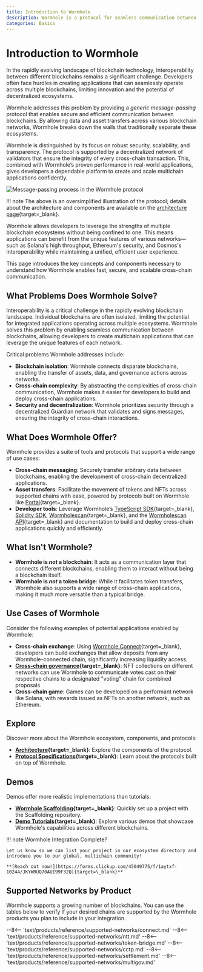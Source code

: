 ```yaml
---
title: Introduction to Wormhole
description: Wormhole is a protocol for seamless communication between blockchains, enabling cross-chain applications and integrations.
categories: Basics
---
```


# Introduction to Wormhole

In the rapidly evolving landscape of blockchain technology, interoperability between different blockchains remains a significant challenge. Developers often face hurdles in creating applications that can seamlessly operate across multiple blockchains, limiting innovation and the potential of decentralized ecosystems.

Wormhole addresses this problem by providing a _generic message-passing_ protocol that enables secure and efficient communication between blockchains. By allowing data and asset transfers across various blockchain networks, Wormhole breaks down the walls that traditionally separate these ecosystems.

Wormhole is distinguished by its focus on robust security, scalability, and transparency. The protocol is supported by a decentralized network of validators that ensure the integrity of every cross-chain transaction. This, combined with Wormhole’s proven performance in real-world applications, gives developers a dependable platform to create and scale multichain applications confidently.

![Message-passing process in the Wormhole protocol](/docs/images/protocol/introduction/introduction-1.webp)

!!! note
    The above is an oversimplified illustration of the protocol; details about the architecture and components are available on the [architecture page](/docs/protocol/architecture/){target=\_blank}.

Wormhole allows developers to leverage the strengths of multiple blockchain ecosystems without being confined to one. This means applications can benefit from the unique features of various networks—such as Solana's high throughput, Ethereum's security, and Cosmos's interoperability while maintaining a unified, efficient user experience.

This page introduces the key concepts and components necessary to understand how Wormhole enables fast, secure, and scalable cross-chain communication.

## What Problems Does Wormhole Solve?

Interoperability is a critical challenge in the rapidly evolving blockchain landscape. Individual blockchains are often isolated, limiting the potential for integrated applications operating across multiple ecosystems. Wormhole solves this problem by enabling seamless communication between blockchains, allowing developers to create multichain applications that can leverage the unique features of each network.

Critical problems Wormhole addresses include:

- **Blockchain isolation**: Wormhole connects disparate blockchains, enabling the transfer of assets, data, and governance actions across networks.
- **Cross-chain complexity**: By abstracting the complexities of cross-chain communication, Wormhole makes it easier for developers to build and deploy cross-chain applications.
- **Security and decentralization**: Wormhole prioritizes security through a decentralized Guardian network that validates and signs messages, ensuring the integrity of cross-chain interactions.

## What Does Wormhole Offer?

Wormhole provides a suite of tools and protocols that support a wide range of use cases:

- **Cross-chain messaging**: Securely transfer arbitrary data between blockchains, enabling the development of cross-chain decentralized applications.
- **Asset transfers**: Facilitate the movement of tokens and NFTs across supported chains with ease, powered by protocols built on Wormhole like [Portal](https://portalbridge.com/){target=\_blank}.
- **Developer tools**: Leverage Wormhole’s [TypeScript SDK](/docs/tools/typescript-sdk/get-started/){target=\_blank}, [Solidity SDK](/docs/tools/solidity-sdk/get-started/), [Wormholescan](https://wormholescan.io/){target=\_blank}, and the [Wormholescan API](https://wormholescan.io/#/developers/api-doc){target=\_blank} and documentation to build and deploy cross-chain applications quickly and efficiently.

## What Isn't Wormhole?

- **Wormhole is _not_ a blockchain**: It acts as a communication layer that connects different blockchains, enabling them to interact without being a blockchain itself.
- **Wormhole is _not_ a token bridge**: While it facilitates token transfers, Wormhole also supports a wide range of cross-chain applications, making it much more versatile than a typical bridge.

## Use Cases of Wormhole

Consider the following examples of potential applications enabled by Wormhole:

- **Cross-chain exchange**: Using [Wormhole Connect](/docs/products/connect/overview/){target=\_blank}, developers can build exchanges that allow deposits from any Wormhole-connected chain, significantly increasing liquidity access.
- **[Cross-chain governance](https://wormhole.com/blog/stake-for-governance-is-now-live-for-w-token-holders){target=\_blank}**: NFT collections on different networks can use Wormhole to communicate votes cast on their respective chains to a designated "voting" chain for combined proposals
- **Cross-chain game**: Games can be developed on a performant network like Solana, with rewards issued as NFTs on another network, such as Ethereum.

## Explore

Discover more about the Wormhole ecosystem, components, and protocols:

- **[Architecture](/docs/protocol/architecture/){target=\_blank}**: Explore the components of the protocol.
- **[Protocol Specifications](https://github.com/wormhole-foundation/wormhole/tree/main/whitepapers){target=\_blank}**: Learn about the protocols built on top of Wormhole.

## Demos

Demos offer more realistic implementations than tutorials:

- **[Wormhole Scaffolding](https://github.com/wormhole-foundation/wormhole-scaffolding){target=\_blank}**: Quickly set up a project with the Scaffolding repository.
- **[Demo Tutorials](https://github.com/wormhole-foundation/demo-tutorials){target=\_blank}**: Explore various demos that showcase Wormhole's capabilities across different blockchains.

<!-- TODO: Add this back once we have the demos page under the Tutorials section

More demos are available in the [demos page](/docs/build/start-building/demos/){target=\_blank}. -->

!!! note
    Wormhole Integration Complete?

    Let us know so we can list your project in our ecosystem directory and introduce you to our global, multichain community!

    **[Reach out now!](https://forms.clickup.com/45049775/f/1aytxf-10244/JKYWRUQ70AUI99F32Q){target=\_blank}**

## Supported Networks by Product

Wormhole supports a growing number of blockchains. You can use the tables below to verify if your desired chains are supported by the Wormhole products you plan to include in your integration.

--8<-- 'text/products/reference/supported-networks/connect.md'
--8<-- 'text/products/reference/supported-networks/ntt.md'
--8<-- 'text/products/reference/supported-networks/token-bridge.md'
--8<-- 'text/products/reference/supported-networks/cctp.md'
--8<-- 'text/products/reference/supported-networks/settlement.md'
--8<-- 'text/products/reference/supported-networks/multigov.md'
